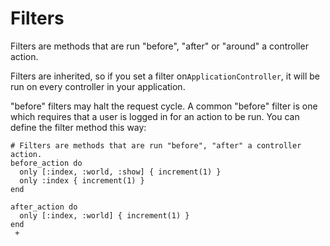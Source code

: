 # Filters

Filters are methods that are run "before", "after" or "around" a controller action.

Filters are inherited, so if you set a filter on`ApplicationController`, it will be run on every controller in your application.

"before" filters may halt the request cycle. A common "before" filter is one which requires that a user is logged in for an action to be run. You can define the filter method this way:

```crystal
# Filters are methods that are run "before", "after" a controller action.
before_action do
  only [:index, :world, :show] { increment(1) }
  only :index { increment(1) }
end

after_action do
  only [:index, :world] { increment(1) }
end
 +
```



